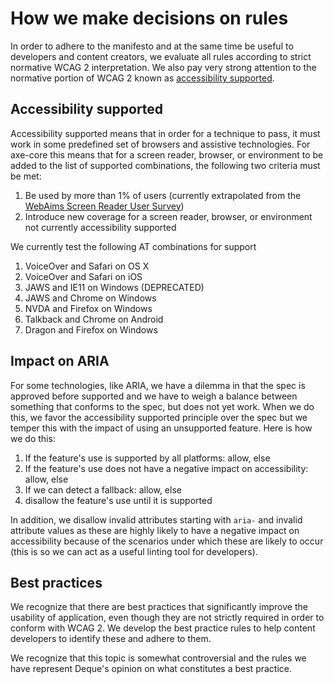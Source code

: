 # How we make decisions on rules

In order to adhere to the manifesto and at the same time be useful to developers and content creators, we evaluate all rules according to strict normative WCAG 2 interpretation. We also pay very strong attention to the normative portion of WCAG 2 known as [accessibility supported](https://www.w3.org/TR/WCAG20/#accessibility-supporteddef).

## Accessibility supported

Accessibility supported means that in order for a technique to pass, it must work in some predefined set of browsers and assistive technologies. For axe-core this means that for a screen reader, browser, or environment to be added to the list of supported combinations, the following two criteria must be met:

1. Be used by more than 1% of users (currently extrapolated from the [WebAims Screen Reader User Survey](https://webaim.org/projects/screenreadersurvey10/#browsercombos))
1. Introduce new coverage for a screen reader, browser, or environment not currently accessibility supported

We currently test the following AT combinations for support

1. VoiceOver and Safari on OS X
1. VoiceOver and Safari on iOS
1. JAWS and IE11 on Windows (DEPRECATED)
1. JAWS and Chrome on Windows
1. NVDA and Firefox on Windows
1. Talkback and Chrome on Android
1. Dragon and Firefox on Windows

## Impact on ARIA

For some technologies, like ARIA, we have a dilemma in that the spec is approved before supported and we have to weigh a balance between something that conforms to the spec, but does not yet work. When we do this, we favor the accessibility supported principle over the spec but we temper this with the impact of using an unsupported feature. Here is how we do this:

1. If the feature's use is supported by all platforms: allow, else
1. If the feature's use does not have a negative impact on accessibility: allow, else
1. If we can detect a fallback: allow, else
1. disallow the feature's use until it is supported

In addition, we disallow invalid attributes starting with `aria-` and invalid attribute values as these are highly likely to have a negative impact on accessibility because of the scenarios under which these are likely to occur (this is so we can act as a useful linting tool for developers).

## Best practices

We recognize that there are best practices that significantly improve the usability of application, even though they are not strictly required in order to conform with WCAG 2. We develop the best practice rules to help content developers to identify these and adhere to them.

We recognize that this topic is somewhat controversial and the rules we have represent Deque's opinion on what constitutes a best practice.
